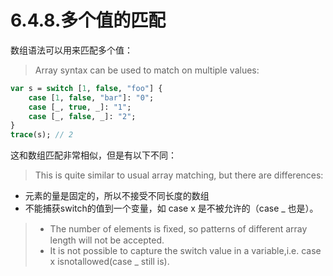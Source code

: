 # 6.4.8.多个值的匹配

数组语法可以用来匹配多个值：

> Array syntax can be used to match on multiple values:

```haxe
var s = switch [1, false, "foo"] { 
    case [1, false, "bar"]: "0"; 
    case [_, true, _]: "1"; 
    case [_, false, _]: "2"; 
}
trace(s); // 2 
```

这和数组匹配非常相似，但是有以下不同：

> This is quite similar to usual array matching, but there are differences:

- 元素的量是固定的，所以不接受不同长度的数组
- 不能捕获switch的值到一个变量，如 case x 是不被允许的（case _ 也是）。

> - The number of elements is ﬁxed, so patterns of different array length will not be accepted.
> - It is not possible to capture the switch value in a variable,i.e. case x isnotallowed(case _ still is).